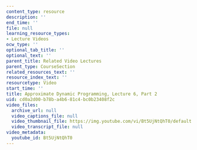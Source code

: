 ```yaml
---
content_type: resource
description: ''
end_time: ''
file: null
learning_resource_types:
- Lecture Videos
ocw_type: ''
optional_tab_title: ''
optional_text: ''
parent_title: Related Video Lectures
parent_type: CourseSection
related_resources_text: ''
resource_index_text: ''
resourcetype: Video
start_time: ''
title: Approximate Dynamic Programming, Lecture 6, Part 2
uid: cd0a2d00-b78b-a4b6-81c4-bc0b23408f2c
video_files:
  archive_url: null
  video_captions_file: null
  video_thumbnail_file: https://img.youtube.com/vi/Bt5UjNtQhT0/default.jpg
  video_transcript_file: null
video_metadata:
  youtube_id: Bt5UjNtQhT0
---
```

